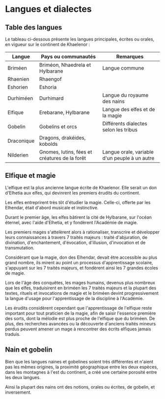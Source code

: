 # Langues et dialectes

## Table des langues

Le tableau ci-dessous présente les langues principales, écrites ou orales, en vigueur sur le continent de Khaelenor :   

| Langue     | Pays ou communautés             | Remarques                             |
|------------|---------------------------------|---------------------------------------|
| Briméen    | Briméon, Nhaedrela et Hylbarane | Langue commune                        |
| Rhaenien   | Rhaengof                        |                                       |
| Eshorien   | Eshoria                         |                                       |
| Durhiméen  | Durhimard                       | Langue du royaume des nains           |
| Elfique    | Erebarane, Hylbarane            | Langue des elfes et de la magie       |
| Gobelin    | Gobelins et orcs                | Différents dialectes selon les tribus |
| Draconique | Dragons, drakéides, kobolds      |                                       |
| Nilderien  | Gnomes, lutins, fées et créatures de la forêt | Langue orale, variable d'un peuple à un autre |                                             |                                      

## Elfique et magie

L'elfique est la plus ancienne langue écrite de Khaelenor. Elle serait un don d'Elhetia aux elfes, qui devinrent les premiers érudits du continent.

Les elfes entreprirent très tôt d'étudier la magie. Celle-ci, offerte par les Elhendar, était d'abord musicale et instinctive.

Durant le premier âge, les elfes bâtirent la cité de Hylbarane, sur l'océan éternel, avec l'aide d'Elhetia, et y fondèrent l'Académie de magie.

Les premiers mages s'attelèrent alors à rationaliser, transcrire et développer leurs connaissances à travers 7 traités majeurs : traité d'abjuration, de divination, d'enchantement, d'évocation, d'illusion, d'invocation et de transmutation.

Considérant que la magie, don des Elhendar, devait être accessible au plus grand nombre, ils mirent au point un processus d'apprentissage scolaire, s'appuyant sur les 7 traités majeurs, et fondèrent ainsi les 7 grandes écoles de magie.

Lors de l'âge des conquêtes, les mages humains, devenus plus nombreux que les elfes, traduisirent en briméen les 7 traités majeurs et la plupart des textes, rituels et invocations de magie et le briméen devint progressivement la langue d'usage pour l'apprentissage de la discipline à l'Académie.

Les érudits considèrent cependant que l'apprentissage de l'elfique reste important pour tout praticien de la magie, afin de saisir l'essence première des sorts, dont la mélodie est plus proche de l'elfique que du briméen. De plus, des recherches avancées ou la découverte d'anciens traités mineurs perdus peuvent amener un mage à rencontrer des écrits elfiques jamais traduis.


## Nain et gobelin

Bien que les langues naines et gobelines soient très différentes et n'aient pas les mêmes origines, la proximité géographique entre les deux espèces, dans les montagnes à l'est du continent, a créé une certaine porosité entre les deux langues.

Ainsi la plupart des nains ont des notions, orales ou écrites, de gobelin, et inversement.
